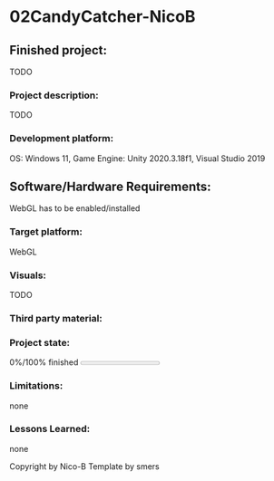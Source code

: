 # 02CandyCatcher-NicoB

## Finished project:
TODO

### Project description: 
TODO

### Development platform: 
OS: Windows 11, Game Engine: Unity 2020.3.18f1, Visual Studio 2019

## Software/Hardware Requirements: 
WebGL has to be enabled/installed

### Target platform: 
WebGL

### Visuals: 
TODO

### Third party material: 


### Project state: 
0%/100% finished
<progress max="100" value="0"></progress>

### Limitations: 
none

### Lessons Learned: 
none

Copyright by Nico-B
Template by smers